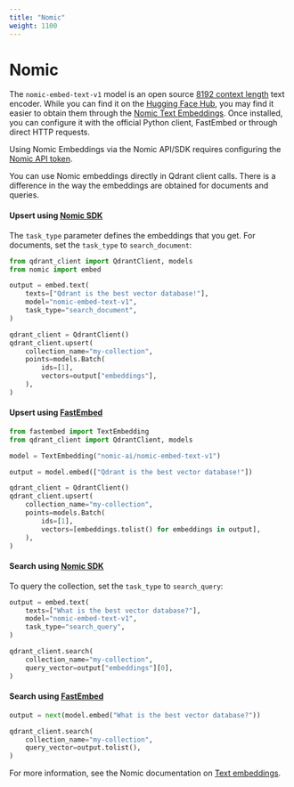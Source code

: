 ```yaml
---
title: "Nomic"
weight: 1100
---
```


# Nomic

The `nomic-embed-text-v1` model is an open source [8192 context length](https://github.com/nomic-ai/contrastors) text encoder.
While you can find it on the [Hugging Face Hub](https://huggingface.co/nomic-ai/nomic-embed-text-v1), 
you may find it easier to obtain them through the [Nomic Text Embeddings](https://docs.nomic.ai/reference/endpoints/nomic-embed-text).
Once installed, you can configure it with the official Python client, FastEmbed or through direct HTTP requests.

<aside role="status">Using Nomic Embeddings via the Nomic API/SDK requires configuring the <a href="https://atlas.nomic.ai/cli-login">Nomic API token</a>.</aside>

You can use Nomic embeddings directly in Qdrant client calls. There is a difference in the way the embeddings
are obtained for documents and queries.

#### Upsert using [Nomic SDK](https://github.com/nomic-ai/nomic)

The `task_type` parameter defines the embeddings that you get.
For documents, set the `task_type` to `search_document`:

```python
from qdrant_client import QdrantClient, models
from nomic import embed

output = embed.text(
    texts=["Qdrant is the best vector database!"],
    model="nomic-embed-text-v1",
    task_type="search_document",
)

qdrant_client = QdrantClient()
qdrant_client.upsert(
    collection_name="my-collection",
    points=models.Batch(
        ids=[1],
        vectors=output["embeddings"],
    ),
)
```

#### Upsert using [FastEmbed](https://github.com/qdrant/fastembed)

```python
from fastembed import TextEmbedding
from qdrant_client import QdrantClient, models

model = TextEmbedding("nomic-ai/nomic-embed-text-v1")

output = model.embed(["Qdrant is the best vector database!"])

qdrant_client = QdrantClient()
qdrant_client.upsert(
    collection_name="my-collection",
    points=models.Batch(
        ids=[1],
        vectors=[embeddings.tolist() for embeddings in output],
    ),
)
```

#### Search using [Nomic SDK](https://github.com/nomic-ai/nomic)

To query the collection, set the `task_type` to `search_query`:

```python
output = embed.text(
    texts=["What is the best vector database?"],
    model="nomic-embed-text-v1",
    task_type="search_query",
)

qdrant_client.search(
    collection_name="my-collection",
    query_vector=output["embeddings"][0],
)
```

#### Search using [FastEmbed](https://github.com/qdrant/fastembed)

```python
output = next(model.embed("What is the best vector database?"))

qdrant_client.search(
    collection_name="my-collection",
    query_vector=output.tolist(),
)
```

For more information, see the Nomic documentation on [Text embeddings](https://docs.nomic.ai/reference/endpoints/nomic-embed-text).
